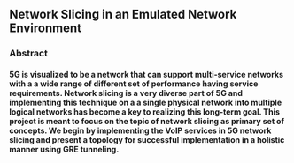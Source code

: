 ## Network Slicing in an Emulated Network Environment

### Abstract

#### 5G is visualized to be a network that can support multi-service networks with a a wide range of different set of performance having service requirements. Network slicing is a very diverse part of 5G and implementing this technique on a a single physical network into multiple logical networks has become a key to realizing this long-term goal. This project is meant to focus on the topic of network slicing as primary set of concepts. We begin by implementing the VoIP services in 5G network slicing and present a topology for successful implementation in a holistic manner using GRE tunneling.



